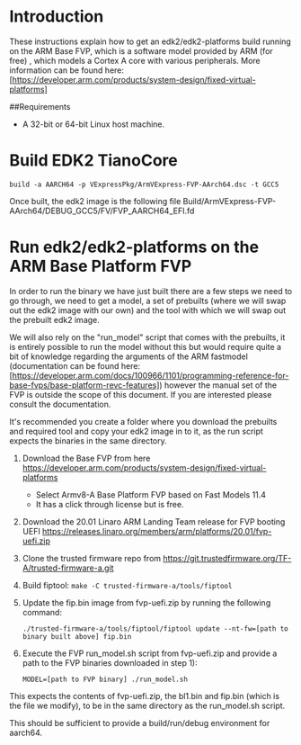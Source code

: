 # Introduction

These instructions explain how to get an edk2/edk2-platforms build running
on the ARM Base FVP, which is a software model provided by ARM (for free)
, which models a Cortex A core with various peripherals. More information
can be found here:
[https://developer.arm.com/products/system-design/fixed-virtual-platforms]

##Requirements
- A 32-bit or 64-bit Linux host machine.

# Build EDK2 TianoCore

`build -a AARCH64 -p VExpressPkg/ArmVExpress-FVP-AArch64.dsc -t GCC5`

Once built, the edk2 image is the following file Build/ArmVExpress-FVP-AArch64/DEBUG_GCC5/FV/FVP_AARCH64_EFI.fd

# Run edk2/edk2-platforms on the ARM Base Platform FVP

In order to run the binary we have just built there are a few steps we need to
go through, we need to get a model, a set of prebuilts (where we will swap out
the edk2 image with our own) and the tool with which we will swap out the
prebuilt edk2 image.

We will also rely on the "run_model" script that comes with the prebuilts, it
is entirely possible to run the model without this but would require quite a bit
of knowledge regarding the arguments of the ARM fastmodel (documentation can be found here:
[https://developer.arm.com/docs/100966/1101/programming-reference-for-base-fvps/base-platform-revc-features])
however the manual set of the FVP is outside the scope of this document. If you are interested
please consult the documentation.

It's recommended you create a folder where you download the prebuilts and
required tool and copy your edk2 image in to it, as the run script expects
the binaries in the same directory.

1. Download the Base FVP from here https://developer.arm.com/products/system-design/fixed-virtual-platforms

	- Select Armv8-A Base Platform FVP based on Fast Models 11.4
	- It has a click through license but is free.

2. Download the 20.01 Linaro ARM Landing Team release for FVP booting UEFI
https://releases.linaro.org/members/arm/platforms/20.01/fvp-uefi.zip

3. Clone the trusted firmware repo from https://git.trustedfirmware.org/TF-A/trusted-firmware-a.git

4. Build fiptool: `make -C trusted-firmware-a/tools/fiptool`

5. Update the fip.bin image from fvp-uefi.zip by running the following command:

    `./trusted-firmware-a/tools/fiptool/fiptool update --nt-fw=[path to binary built above] fip.bin`

6. Execute the FVP run_model.sh script from fvp-uefi.zip and provide a path to the FVP binaries
downloaded in step 1):

	`MODEL=[path to FVP binary] ./run_model.sh`

This expects the contents of fvp-uefi.zip, the bl1.bin and fip.bin (which is
the file we modify), to be in the same directory as the run_model.sh script.

This should be sufficient to provide a build/run/debug environment for aarch64.
